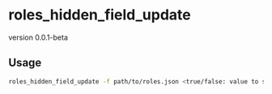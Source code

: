 # roles_hidden_field_update

version 0.0.1-beta

## Usage

```sh
roles_hidden_field_update -f path/to/roles.json <true/false: value to set>
```